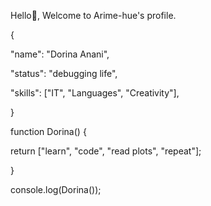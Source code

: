 Hello👋, Welcome to Arime-hue's profile.

{

  "name": "Dorina Anani",
  
  "status": "debugging life",
  
  "skills": ["IT", "Languages", "Creativity"],
  
}


function Dorina() {

  return ["learn", "code", "read plots", "repeat"];
  
}

console.log(Dorina());

